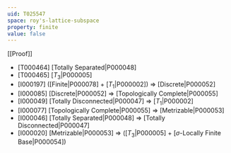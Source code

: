 ```yaml
---
uid: T025547
space: roy's-lattice-subspace
property: finite
value: false
---
```

[[Proof]]

* [T000464] [Totally Separated|P000048]
* [T000465] [$T_3$|P000005]
* [I000197] ([Finite|P000078] + [$T_1$|P000002]) => [Discrete|P000052]
* [I000085] [Discrete|P000052] => [Topologically Complete|P000055]
* [I000049] [Totally Disconnected|P000047] => [$T_1$|P000002]
* [I000077] [Topologically Complete|P000055] => [Metrizable|P000053]
* [I000046] [Totally Separated|P000048] => [Totally Disconnected|P000047]
* [I000020] [Metrizable|P000053] => ([$T_3$|P000005] + [$\sigma$-Locally Finite Base|P000054])


